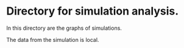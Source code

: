 # Directory for simulation analysis.

In this directory are the graphs of simulations.

The data from the simulation is local.

